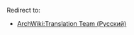 Redirect to:

*   [ArchWiki:Translation Team (Русский)](/index.php/ArchWiki:Translation_Team_(%D0%A0%D1%83%D1%81%D1%81%D0%BA%D0%B8%D0%B9) "ArchWiki:Translation Team (Русский)")
